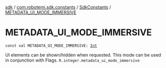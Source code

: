 [sdk](../../index.md) / [com.robotemi.sdk.constants](../index.md) / [SdkConstants](index.md) / [METADATA_UI_MODE_IMMERSIVE](./-m-e-t-a-d-a-t-a_-u-i_-m-o-d-e_-i-m-m-e-r-s-i-v-e.md)

# METADATA_UI_MODE_IMMERSIVE

`const val METADATA_UI_MODE_IMMERSIVE: `[`Int`](https://kotlinlang.org/api/latest/jvm/stdlib/kotlin/-int/index.html)

UI elements can be shown/hidden when requested.
This mode can be used in conjunction with Flags.
`R.integer.metadata_ui_mode_immersive`

